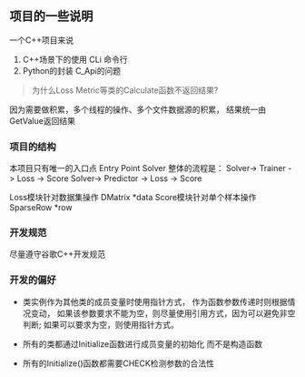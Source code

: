 ## 项目的一些说明
一个C++项目来说
1. C++场景下的使用 CLi 命令行
2. Python的封装 C_Api的问题



> 为什么Loss Metric等类的Calculate函数不返回结果?
>
因为需要做积累，多个线程的操作、多个文件数据源的积累，
结果统一由GetValue返回结果



### 项目的结构
本项目只有唯一的入口点 Entry Point
Solver
整体的流程是：
Solver-> Trainer   -> Loss -> Score
Solver-> Predictor -> Loss -> Score

Loss模块针对数据集操作 DMatrix *data
Score模块针对单个样本操作 SparseRow *row 

### 开发规范
尽量遵守谷歌C++开发规范
 
### 开发的偏好
* 类实例作为其他类的成员变量时使用指针方式，
作为函数参数传递时则根据情况变动，
如果该参数要求不能为空，则尽量使用引用方式，因为可以避免非空判断;
如果可以要求为空，则使用指针方式。

* 所有的类都通过Initialize函数进行成员变量的初始化 
而不是构造函数

* 所有的Initialize()函数都需要CHECK检测参数的合法性
